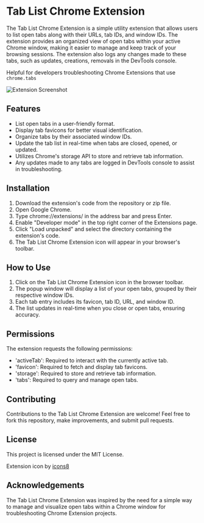# Tab List Chrome Extension

The Tab List Chrome Extension is a simple utility extension that allows users to list open tabs along with their URLs, tab IDs, and window IDs. The extension provides an organized view of open tabs within your active Chrome window, making it easier to manage and keep track of your browsing sessions. The extension also logs any changes made to these tabs, such as updates, creations, removals in the DevTools console.

Helpful for developers troubleshooting Chrome Extensions that use `chrome.tabs`

![Extension Screenshot](https://i.imgur.com/Znu0R9M.png)

## Features
* List open tabs in a user-friendly format.
* Display tab favicons for better visual identification.
* Organize tabs by their associated window IDs.
* Update the tab list in real-time when tabs are closed, opened, or updated.
* Utilizes Chrome's storage API to store and retrieve tab information.
* Any updates made to any tabs are logged in DevTools console to assist in troubleshooting.

## Installation
1. Download the extension's code from the repository or zip file.
2. Open Google Chrome.
3. Type chrome://extensions/ in the address bar and press Enter.
4. Enable "Developer mode" in the top right corner of the Extensions page.
5. Click "Load unpacked" and select the directory containing the extension's code.
6. The Tab List Chrome Extension icon will appear in your browser's toolbar.

## How to Use
1. Click on the Tab List Chrome Extension icon in the browser toolbar.
2. The popup window will display a list of your open tabs, grouped by their respective window IDs.
3. Each tab entry includes its favicon, tab ID, URL, and window ID.
4. The list updates in real-time when you close or open tabs, ensuring accuracy.

## Permissions
The extension requests the following permissions:

* 'activeTab': Required to interact with the currently active tab.
* 'favicon': Required to fetch and display tab favicons.
* 'storage': Required to store and retrieve tab information.
* 'tabs': Required to query and manage open tabs.

## Contributing
Contributions to the Tab List Chrome Extension are welcome! Feel free to fork this repository, make improvements, and submit pull requests.

## License
This project is licensed under the MIT License.

Extension icon by [icons8](https://icons8.com/)

## Acknowledgements
The Tab List Chrome Extension was inspired by the need for a simple way to manage and visualize open tabs within a Chrome window for troubleshooting Chrome Extension projects.
